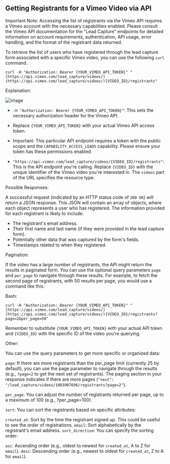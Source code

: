 ## Getting Registrants for a Vimeo Video via API

Important Note: Accessing the list of registrants via the Vimeo API requires a Vimeo account with the necessary capabilities enabled. Please consult the Vimeo API documentation for the "Lead Capture" endpoints for detailed information on account requirements, authentication, API usage, error handling, and the format of the registrant data returned.

To retrieve the list of users who have registered through the lead capture form associated with a specific Vimeo video, you can use the following `curl` command.

~~~```bash
curl -H "Authorization: Bearer {YOUR_VIMEO_API_TOKEN}" "[https://api.vimeo.com/lead_capture/videos/](https://api.vimeo.com/lead_capture/videos/){VIDEO_ID}/registrants"
~~~

Explanation:

![image](https://github.com/user-attachments/assets/8f8a3949-3323-430f-86c0-0fe807a2286a)


* `-H "Authorization: Bearer {YOUR_VIMEO_API_TOKEN}"`: This sets the necessary authorization header for the Vimeo API.

* Replace `{YOUR_VIMEO_API_TOKEN}` with your actual Vimeo API access token.

* Important: This particular API endpoint requires a token with the public scope and the `CAPABILITY_ACCESS_LEADS` capability. Please ensure your token has these permissions enabled.

* `"https://api.vimeo.com/lead_capture/videos/{VIDEO_ID}/registrants"`: This is the API endpoint you're calling.
Replace `{VIDEO_ID}` with the unique identifier of the Vimeo video you're interested in. The `videos` part of the URL specifies the resource type.

Possible Responses:

A successful request (indicated by an HTTP status code of `200 OK`) will return a JSON response. This JSON will contain an array of objects, where each object represents a user who has registered. The information provided for each registrant is likely to include:

* The registrant's email address.
* Their first name and last name (if they were provided in the lead capture form).
* Potentially other data that was captured by the form's fields.
* Timestamps related to when they registered.

Pagination:

If the video has a large number of registrants, the API might return the results in paginated form. You can use the optional query parameters `page` and `per_page` to navigate through these results. For example, to fetch the second page of registrants, with 50 results per page, you would use a command like this:

Bash:

~~~```bash
curl -H "Authorization: Bearer {YOUR_VIMEO_API_TOKEN}" "[https://api.vimeo.com/lead_capture/videos/](https://api.vimeo.com/lead_capture/videos/){VIDEO_ID}/registrants?page=2&per_page=50"
~~~

Remember to substitute `{YOUR_VIMEO_API_TOKEN}` with your actual API token and `{VIDEO_ID}` with the specific ID of the video you're querying.

Other:

You can use the query parameters to get more specific or organized data:

`page`: If there are more registrants than the per_page limit (currently 25 by default), you can use the page parameter to navigate through the results (e.g., `?page=2` to get the next set of registrants). The paging section in your response indicates if there are more pages (`"next": "/lead_capture/videos/1083907696/registrants?page=2"`).

`per_page`: You can adjust the number of registrants returned per page, up to a maximum of 100 (e.g., ?per_page=100).

`sort`: You can sort the registrants based on specific attributes:

`created_at`: Sort by the time the registrant signed up. This could be useful to see the order of registrations.
`email`: Sort alphabetically by the registrant's email address.
`sort_direction`: You can specify the sorting order:

`asc`: Ascending order (e.g., oldest to newest for `created_at`, A to Z for `email`).
`desc`: Descending order (e.g., newest to oldest for `created_at`, Z to A for `email`).
